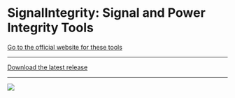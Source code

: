 # SignalIntegrity: Signal and Power Integrity Tools

[Go to the official website for these tools](https://github.com/TeledyneLeCroy/SignalIntegrity/wiki)

***
[Download the latest release](https://github.com/TeledyneLeCroy/SignalIntegrity/releases/tag/v1.0.0)
***

![](http://teledynelecroy.github.io/SignalIntegrity/Images/Screenshot.png)





